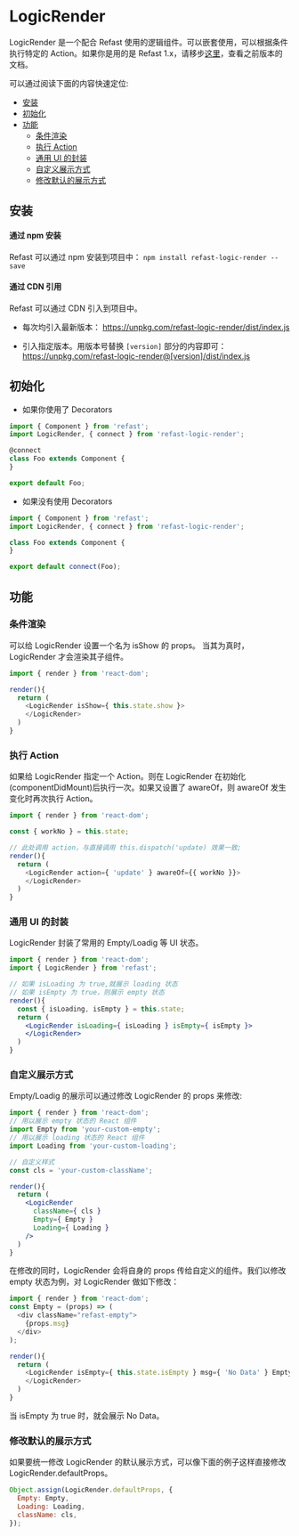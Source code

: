 # LogicRender

LogicRender 是一个配合 Refast 使用的逻辑组件。可以嵌套使用，可以根据条件执行特定的 Action。如果你是用的是 Refast 1.x，请移步[这里](https://github.com/recore/refast-docs/blob/1.x/src/LogicRender.md)，查看之前版本的文档。

可以通过阅读下面的内容快速定位: 
- [安装](#安装)
- [初始化](#初始化)
- [功能](#功能)
  - [条件渲染](#条件渲染)
  - [执行 Action](#执行-action)
  - [通用 UI 的封装](#通用-ui-的封装)
  - [自定义展示方式](#自定义展示方式)
  - [修改默认的展示方式](#修改默认的展示方式)

## 安装
#### 通过 npm 安装
Refast 可以通过 npm 安装到项目中： 
`npm install refast-logic-render --save`

#### 通过 CDN 引用

Refast 可以通过 CDN 引入到项目中。
* 每次均引入最新版本：
https://unpkg.com/refast-logic-render/dist/index.js

* 引入指定版本。用版本号替换 `[version]` 部分的内容即可：
https://unpkg.com/refast-logic-render@[version]/dist/index.js

## 初始化

- 如果你使用了 Decorators

```javascript
import { Component } from 'refast';
import LogicRender, { connect } from 'refast-logic-render';

@connect
class Foo extends Component {
}

export default Foo;
```

- 如果没有使用 Decorators

```javascript
import { Component } from 'refast';
import LogicRender, { connect } from 'refast-logic-render';

class Foo extends Component {
}

export default connect(Foo);
```


## 功能

### 条件渲染

可以给 LogicRender 设置一个名为 isShow 的 props。 当其为真时，LogicRender 才会渲染其子组件。

```javascript
import { render } from 'react-dom';

render(){
  return (
    <LogicRender isShow={ this.state.show }>
    </LogicRender> 
  )
}
```

### 执行 Action

如果给 LogicRender 指定一个 Action。则在 LogicRender 在初始化(componentDidMount)后执行一次。如果又设置了 awareOf，则 awareOf 发生变化时再次执行 Action。

```javascript
import { render } from 'react-dom';

const { workNo } = this.state;

// 此处调用 action，与直接调用 this.dispatch('update) 效果一致;
render(){
  return (
    <LogicRender action={ 'update' } awareOf={{ workNo }}>
    </LogicRender> 
  )
}
```

### 通用 UI 的封装

LogicRender 封装了常用的 Empty/Loadig 等 UI 状态。

```jsx
import { render } from 'react-dom';
import { LogicRender } from 'refast';

// 如果 isLoading 为 true,就展示 loading 状态
// 如果 isEmpty 为 true，则展示 empty 状态
render(){
  const { isLoading, isEmpty } = this.state;
  return (
    <LogicRender isLoading={ isLoading } isEmpty={ isEmpty }>
    </LogicRender> 
  )
}
```
### 自定义展示方式
Empty/Loadig 的展示可以通过修改 LogicRender 的 props 来修改:

```jsx
import { render } from 'react-dom';
// 用以展示 empty 状态的 React 组件
import Empty from 'your-custom-empty';
// 用以展示 loading 状态的 React 组件
import Loading from 'your-custom-loading';

// 自定义样式
const cls = 'your-custom-className';

render(){
  return (
    <LogicRender
      className={ cls }
      Empty={ Empty }
      Loading={ Loading }
    />
  )
}
```

在修改的同时，LogicRender 会将自身的 props 传给自定义的组件。我们以修改 empty 状态为例，对 LogicRender 做如下修改：
 
```javascript
import { render } from 'react-dom';
const Empty = (props) => (
  <div className="refast-empty">
    {props.msg}
  </div>
);

render(){
  return (
    <LogicRender isEmpty={ this.state.isEmpty } msg={ 'No Data' } Empty={ Empty }>
    </LogicRender>
  )
}
```

当 isEmpty 为 true 时，就会展示 No Data。

### 修改默认的展示方式

如果要统一修改 LogicRender 的默认展示方式，可以像下面的例子这样直接修改 LogicRender.defaultProps。

```javascript
Object.assign(LogicRender.defaultProps, {
  Empty: Empty,
  Loading: Loading,
  className: cls,
});

```
